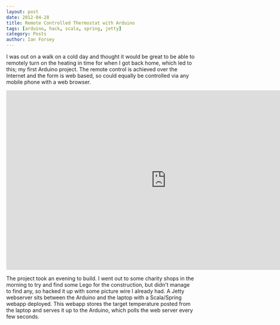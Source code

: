 ```yaml
---
layout: post
date: 2012-04-28
title: Remote Controlled Thermostat with Arduino
tags: [arduino, hack, scala, spring, jetty]
category: Posts
author: Ian Forsey
---
```


I was out on a walk on a cold day and thought it would be great to be able to remotely turn on the heating in time for when I got back home, which led to this; my first Arduino project. The remote control is achieved over the Internet and the form is web based, so could equally be controlled via any mobile phone with a web browser.

<div class="youtubevid">
    <iframe width="853" height="480" src="http://www.youtube.com/embed/Bxp3UJ3anjc" frameborder="0" allowfullscreen></iframe>
</div>

The project took an evening to build. I went out to some charity shops in the morning to try and find some Lego for the construction, but didn't manage to find any, so hacked it up with some picture wire I already had. A Jetty webserver sits between the Arduino and the laptop with a Scala/Spring webapp deployed. This webapp stores the target temperature posted from the laptop and serves it up to the Arduino, which polls the web server every few seconds.